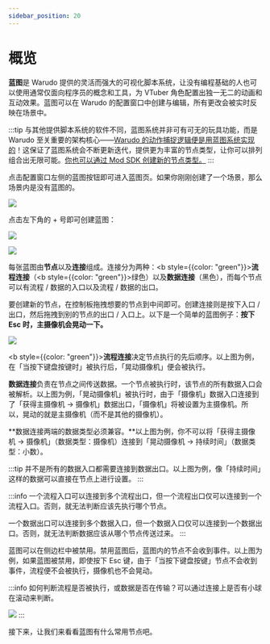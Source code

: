 ```yaml
---
sidebar_position: 20
---
```


# 概览

**蓝图**是 Warudo 提供的灵活而强大的可视化脚本系统，让没有编程基础的人也可以使用通常仅面向程序员的概念和工具，为 VTuber 角色配置出独一无二的动画和互动效果。蓝图可以在 Warudo 的配置窗口中创建与编辑，所有更改会被实时反映在场景中。

:::tip
与其他提供脚本系统的软件不同，蓝图系统并非可有可无的玩具功能，而是 Warudo 至关重要的架构核心——[Warudo 的动作捕捉逻辑便是用蓝图系统实现的](mocap-nodes.md)！这保证了蓝图系统会不断更新迭代，提供更为丰富的节点类型，让你可以排列组合出无限可能。[你也可以通过 Mod SDK 创建新的节点类型。](../modding/mod-sdk.md)
:::

点击配置窗口左侧的蓝图按钮即可进入蓝图页。如果你刚刚创建了一个场景，那么场景内是没有蓝图的。

![](pathname:///doc-img/zh-blueprint-overview-1.webp)

点击左下角的 + 号即可创建蓝图：

![](pathname:///doc-img/zh-blueprint-overview-2.webp)

![](pathname:///doc-img/zh-blueprint-overview-3.webp)

每张蓝图由**节点**以及**连接**组成。连接分为两种：<b style={{color: "green"}}>**流程连接**</b>（<b style={{color: "green"}}>绿色</b>）以及**数据连接**（黑色），而每个节点可以有流程 / 数据的入口以及流程 / 数据的出口。

要创建新的节点，在控制板拖拽想要的节点到中间即可。创建连接则是按下入口 / 出口，然后拖拽到别的节点的出口 / 入口上。以下是一个简单的蓝图例子：**按下 Esc 时，主摄像机会晃动一下。**

![](pathname:///doc-img/zh-blueprint-overview-4.webp)

<b style={{color: "green"}}>**流程连接**</b>决定节点执行的先后顺序。以上图为例，在「当按下键盘按键时」被执行后，「晃动摄像机」便会被执行。

**数据连接**负责在节点之间传送数据。一个节点被执行时，该节点的所有数据入口会被解析。以上图为例，「晃动摄像机」被执行时，由于「摄像机」数据入口连接到了「获得主摄像机 -> 摄像机」数据出口，「摄像机」将被设置为主摄像机。所以，晃动的就是主摄像机（而不是其他的摄像机）。

**数据连接两端的数据类型必须兼容。**以上图为例，你不可以将「获得主摄像机 -> 摄像机」（数据类型：摄像机）连接到「晃动摄像机 -> 持续时间」（数据类型：小数）。

:::tip
并不是所有的数据入口都需要连接到数据出口。以上图为例，像「持续时间」这样的数据可以直接在节点上进行设置。
:::

:::info
一个流程入口可以连接到多个流程出口，但一个流程出口仅可以连接到一个流程入口。否则，就无法判断应该先执行哪个节点。

一个数据出口可以连接到多个数据入口，但一个数据入口仅可以连接到一个数据出口。否则，就无法判断数据应该从哪个节点传送过来。
:::

蓝图可以在侧边栏中被禁用。禁用蓝图后，蓝图内的节点不会收到事件。以上图为例，如果蓝图被禁用，即使按下 Esc 键，由于「当按下键盘按键」节点不会收到事件，流程便不会被执行，摄像机也不会晃动。

:::info
如何判断流程是否被执行，或数据是否在传输？可以通过连接上是否有小球在滚动来判断。

![](pathname:///doc-img/zh-blueprint-overview-5.webp)
:::

接下来，让我们来看看蓝图有什么常用节点吧。
